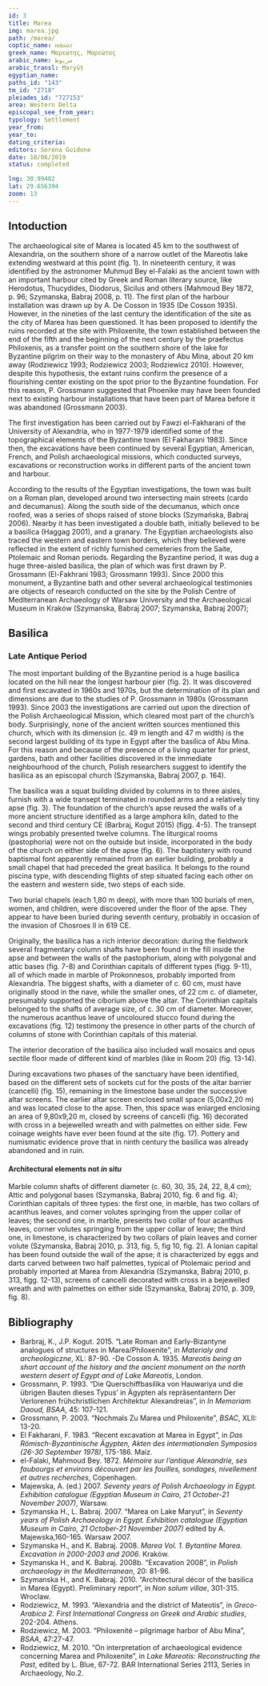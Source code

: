 ```yaml
---
id: 3
title: Marea
img: marea.jpg
path: /marea/
coptic_name: ⲛⲓⲫⲁⲓⲁⲧ
greek_name: Μαρεώτης, Μαρεώτος
arabic_name: مريوط
arabic_transl: Maryūṭ
egyptian_name:
paths_id: "143"
tm_id: "2718"
pleiades_id: "727153"
area: Western Delta
episcopal_see_from_year:
typology: Settlement
year_from:
year_to:
dating_criteria:
editors: Serena Guidone
date: 10/06/2019
status: completed

lng: 30.99482
lat: 29.656394
zoom: 13
---
```


## Intoduction

The archaeological site of Marea is located 45 km to the southwest of Alexandria, on the southern shore of a narrow outlet of the Mareotis lake extending westward at this point (fig. 1). In nineteenth century, it was identified by the astronomer Muhmud Bey el-Falaki as the ancient town with an important harbour cited by Greek and Roman literary source, like Herodotus, Thucydides, Diodorus, Sicilus and others (Mahmoud Bey 1872, p. 96; Szymanska, Babraj 2008, p. 11). The first plan of the harbour installation was drawn up by A. De Cosson in 1935 (De Cosson 1935). However, in the nineties of the last century the identification of the site as the city of Marea has been questioned. It has been proposed to identify the ruins recorded at the site with Philoxenite, the town established between the end of the fifth and the beginning of the next century by the praefectus Philoxenis, as a transfer point on the southern shore of the lake for Byzantine pilgrim on their way to the monastery of Abu Mina, about 20 km away (Rodziewicz 1993; Rodziewicz 2003; Rodziewicz 2010). However, despite this hypothesis, the extant ruins confirm the presence of a flourishing center existing on the spot prior to the Byzantine foundation. For this reason, P. Grossmann suggested that Phoenike may have been founded next to existing harbour installations that have been part of Marea before it was abandoned (Grossmann 2003).

The first investigation has been carried out by Fawzi el-Fakharani of the University of Alexandria, who in 1977-1979 identified some of the topographical elements of the Byzantine town (El Fakharani 1983). Since then, the excavations have been continued by several Egyptian, American, French, and Polish archaeological missions, which conducted surveys, excavations or reconstruction works in different parts of the ancient town and harbour.

According to the results of the Egyptian investigations, the town was built on a Roman plan, developed around two intersecting main streets (cardo and decumanus). Along the south side of the decumanus, which once roofed, was a series of shops raised of stone blocks (Szymańska, Babraj 2006). Nearby it has been investigated a double bath, initially believed to be a basilica (Haggag 2001), and a granary. The Egyptian archaeologists also traced the western and eastern town borders, which they believed were reflected in the extent of richly furnished cemeteries from the Saite, Ptolemaic and Roman periods. Regarding the Byzantine period, it was dug a huge three-aisled basilica, the plan of which was first drawn by P. Grossmann (El-Fakhrani 1983; Grossmann 1993). Since 2000 this monument, a Byzantine bath and other several archaeological testimonies are objects of research conducted on the site by the Polish Centre of Mediterranean Archaeology of Warsaw University and the Archaeological Museum in Krakόw (Szymanska, Babraj 2007; Szymanska, Babraj 2007);

## Basilica

### Late Antique Period

The most important building of the Byzantine period is a huge basilica located on the hill near the longest harbour pier (fig. 2). It was discovered and first excavated in 1960s and 1970s, but the determination of its plan and dimensions are due to the studies of P. Grossmann in 1980s (Grossmann 1993). Since 2003 the investigations are carried out upon the direction of the Polish Archaeological Mission, which cleared most part of the church’s body. Surprisingly, none of the ancient written sources mentioned this church, which with its dimension (c. 49 m length and 47 m width) is the second largest building of its type in Egypt after the basilica of Abu Mina. For this reason and because of the presence of a living quarter for priest, gardens, bath and other facilities discovered in the immediate neighbourhood of the church, Polish researchers suggest to identify the basilica as an episcopal church (Szymanska, Babraj 2007, p. 164).

The basilica was a squat building divided by columns in to three aisles, furnish with a wide transept terminated in rounded arms and a relatively tiny apse (fig. 3). The foundation of the church’s apse reused the walls of a more ancient structure identified as a large amphora kiln, dated to the second and third century CE (Barbraj, Kogut 2015) (figg. 4-5). The transept wings probably presented twelve columns. The liturgical rooms (pastophoria) were not on the outside but inside, incorporated in the body of the church on either side of the apse (fig. 6). The baptistery with round baptismal font apparently remained from an earlier building, probably a small chapel that had preceded the great basilica. It belongs to the round piscina type, with descending flights of step situated facing each other on the eastern and western side, two steps of each side.

Two burial chapels (each 1,80 m deep), with more than 100 burials of men, women, and children, were discovered under the floor of the apse. They appear to have been buried during seventh century, probably in occasion of the invasion of Chosroes II in 619 CE.

Originally, the basilica has a rich interior decoration: during the fieldwork several fragmentary column shafts have been found in the fill inside the apse and between the walls of the pastophorium, along with polygonal and attic bases (fig. 7-8) and Corinthian capitals of different types (figg. 9-11), all of which made in marble of Prokonnesos, probably imported from Alexandria. The biggest shafts, with a diameter of c. 60 cm, must have originally stood in the nave, while the smaller ones, of 22 cm c. of diameter, presumably supported the ciborium above the altar. The Corinthian capitals belonged to the shafts of average size, of c. 30 cm of diameter. Moreover, the numerous acanthus leave of uncoloured stucco found during the excavations (fig. 12) testimony the presence in other parts of the church of columns of stone with Corinthian capitals of this material.

The interior decoration of the basilica also included wall mosaics and opus sectile floor made of different kind of marbles (like in Room 20) (fig. 13-14).

During excavations two phases of the sanctuary have been identified, based on the different sets of sockets cut for the posts of the altar barrier (cancelli) (fig. 15), remaining in the limestone base under the successive altar screens. The earlier altar screen enclosed small space (5,00x2,20 m) and was located close to the apse. Then, this space was enlarged enclosing an area of 9,80x9,20 m, closed by screens of cancelli (fig. 16) decorated with cross in a bejewelled  wreath and with palmettes on either side. Few coinage weights have ever been found at the site (fig. 17). Pottery and numismatic evidence prove that in ninth century the basilica was already abandoned and in ruin.

#### Architectural elements not _in situ_

Marble column shafts of different diameter (c. 60, 30, 35, 24, 22, 8,4 cm); Attic and polygonal bases (Szymanska, Babraj 2010, fig. 6 and fig. 4); Corinthian capitals of three types: the first one, in marble, has two collars of acanthus leaves, and corner volutes springing from the upper collar of leaves; the second one, in marble, presents two collar of four acanthus leaves, corner volutes springing from the upper collar of leave; the third one, in limestone, is characterized by two collars of plain leaves and corner volute (Szymanska, Babraj 2010, p. 313, fig. 5, fig 10, fig. 2). A Ionian capital has been found outside the wall of the apse; it is characterized by eggs and darts carved between two half palmettes, typical of Ptolemaic period and probably imported at Marea from Alexandria (Szymanska, Babraj 2010, p. 313, figg. 12-13), screens of cancelli decorated with cross in a bejewelled wreath and with palmettes on either side (Szymanska, Babraj 2010, p. 309, fig. 8).

## Bibliography

- Barbraj, K., J.P. Kogut. 2015. “Late Roman and Early-Bizantyne analogues of structures in Marea/Philoxenite”, in _Materialy and archeologiczne_, XL: 87-90.
  -De Cosson A. 1935. _Mareotis being an short account of the history and the ancient monument on the north western desert of Egypt and of Lake Mareotis_, London.
- Grossmann, P. 1993. “Die Querschiffbasilika von Hauwariya und die übrigen Bauten dieses Typus’ in Ägypten als repräsentantern Der Verlorenen frühchristlichen Architektur Alexandreias”, in _In Memoriam Daoud, BSAA_, 45: 107-121.
- Grossmann, P. 2003. “Nochmals Zu Marea und Philoxenite”, _BSAC_, XLII: 13-20.
- El Fakharani, F. 1983. “Recent excavation at Marea in Egypt”, in _Das Römisch-Byzantinische Ägypten, Akten des intermationalen Symposios (26-30 September 1978)_, 175-186. Maiz.
- el-Falaki, Mahmoud Bey. 1872. _Mémoire sur l’antique Alexandrie, ses faubourgs et environs découvert par les fouilles, sondages, nivellement et autres recherches_, Copenhagen.
- Majewska, A. (ed.) 2007. _Seventy years of Polish Archaeology in Egypt. Exhibition catalogue (Egyptian Museum in Cairo, 21 October-21 November 2007)_, Warsaw.
- Szymanska H., L. Babraj. 2007. “Marea on Lake Maryut”, in _Seventy years of Polish Archaeology in Egypt. Exhibition catalogue (Egyptian Museum in Cairo, 21 October-21 November 2007)_ edited by A. Majewska,160-165. Warsaw 2007.
- Szymanska H., and K. Babraj. 2008. _Marea Vol. 1. Bytantine Marea. Excavation in 2000-2003 and 2006_. Krakόw.
- Szymanska H., and K. Babraj. 2008b. “Excavation 2008”, in _Polish archaeology in the Mediterranean_, 20: 81-96.
- Szymanska H., and K. Babraj. 2010. “Architectural décor of the basilica in Marea (Egypt). Preliminary report”, in _Non solum villae_, 301-315. Wroclaw.
- Rodziewicz, M. 1993. “Alexandria and the district of Mateotis”, in _Greco-Arabica 2. First International Congress on Greek and Arabic studies_, 202-204. Athens.
- Rodziewicz, M. 2003. “Philoxenité – pilgrimage harbor of Abu Mina”, _BSAA_, 47:27-47.
- Rodziewicz, M. 2010. “On interpretation of archaeological evidence concerning Marea and Philoxenite”, in _Lake Mareotis: Reconstructing the Past_, edited by L. Blue, 67-72. BAR International Series 2113, Series in Archaeology, No.2.
